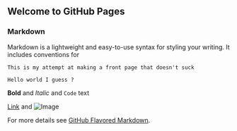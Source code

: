 ## Welcome to GitHub Pages
### Markdown

Markdown is a lightweight and easy-to-use syntax for styling your writing. It includes conventions for

````
This is my attempt at making a front page that doesn't suck

Hello world I guess ?
````

**Bold** and _Italic_ and `Code` text

[Link](url) and ![Image](src)

For more details see [GitHub Flavored Markdown](https://guides.github.com/features/mastering-markdown/).
